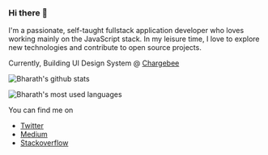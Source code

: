 ### Hi there 👋

I'm a passionate, self-taught fullstack application developer who loves working mainly on the JavaScript stack. In my leisure time, I love to explore new technologies and contribute to open source projects.

Currently, Building UI Design System @ [Chargebee](https://www.chargebee.com/)

![Bharath's github stats](https://github-readme-stats.vercel.app/api?username=bharathvaj-ganesan&show_icons=true&title_color=fff&icon_color=79ff97&text_color=9f9f9f&bg_color=151515)


![Bharath's most used languages](https://github-readme-stats.vercel.app/api/top-langs?username=bharathvaj-ganesan&show_icons=true&title_color=fff&icon_color=79ff97&text_color=9f9f9f&bg_color=151515&layout=compact)

You can find me on

- [Twitter](https://twitter.com/bharathvaj_g)
- [Medium](https://bharathvaj-ganesan.medium.com/)
- [Stackoverflow](https://stackoverflow.com/users/6906028/bharathvaj-ganesan)

